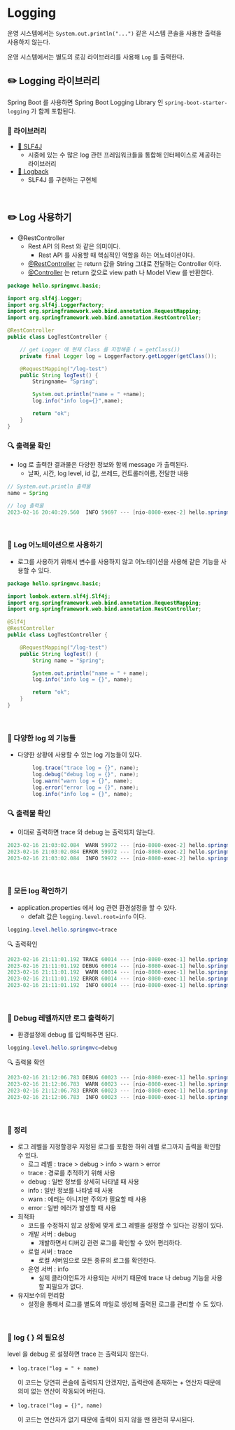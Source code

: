 # Logging

운영 시스템에서는 `System.out.println("...")` 같은 시스템 콘솔을 사용한 출력을 사용하지 않는다.

운영 시스템에서는 별도의 로깅 라이브러리를 사용해 `Log` 를 출력한다.

## ✏️ Logging 라이브러리

Spring Boot 를 사용하면 Spring Boot Logging Library 인 `spring-boot-starter-logging` 가 함께 포함된다.

### 📍 라이브러리

- [🔗 SLF4J](http://www.slf4j.org)
    - 시중에 있는 수 많은 log 관련 프레임워크들을 통합해 인터페이스로 제공하는 라이브러리
- [🔗 Logback](https://logback.qos.ch)
    - SLF4J 를 구현하는 구현체

<br>

## ✏️ Log 사용하기

- @RestController
    - Rest API 의 Rest 와 같은 의미이다.
        - Rest API 를 사용할 때 핵심적인 역할을 하는 어노테이션이다.
    - <U>@RestController</U> 는 return 값을 String 그대로 전달하는 Controller 이다.
    - <U>@Controller</U> 는 return 값으로 view path 나 Model View 를 반환한다.

```java
package hello.springmvc.basic;

import org.slf4j.Logger;
import org.slf4j.LoggerFactory;
import org.springframework.web.bind.annotation.RequestMapping;
import org.springframework.web.bind.annotation.RestController;

@RestController
public class LogTestController {

    // get Logger 에 현재 Class 를 지정해줌 ( = getClass())
    private final Logger log = LoggerFactory.getLogger(getClass());

    @RequestMapping("/log-test")
    public String logTest() {
        Stringname= "Spring";

        System.out.println("name = " +name);
        log.info("info log={}",name);

        return "ok";
    }
}
```

### 🔍 출력물 확인

- log 로 출력한 결과물은 다양한 정보와 함께 message 가 출력된다.
    - 날짜, 시간, log level, id 값, 쓰레드, 컨트롤러이름, 전달한 내용

```java
// System.out.println 출력물
name = Spring

// log 출력물
2023-02-16 20:40:29.560  INFO 59697 --- [nio-8080-exec-2] hello.springmvc.basic.LogTestController  : info log=Spring
```

<br>

### 📍 Log 어노테이션으로 사용하기

- 로그를 사용하기 위해서 변수를 사용하지 않고 어노테이션을 사용해 같은 기능을 사용할 수 있다.

```java
package hello.springmvc.basic;

import lombok.extern.slf4j.Slf4j;
import org.springframework.web.bind.annotation.RequestMapping;
import org.springframework.web.bind.annotation.RestController;

@Slf4j
@RestController
public class LogTestController {

    @RequestMapping("/log-test")
    public String logTest() {
        String name = "Spring";

        System.out.println("name = " + name);
        log.info("info log = {}", name);

        return "ok";
    }
}
```

<br>

### 📍 다양한 log 의 기능들

- 다양한 상황에 사용할 수 있는 log 기능들이 있다.

```java
        log.trace("trace log = {}", name);
        log.debug("debug log = {}", name);
        log.warn("warn log = {}", name);
        log.error("error log = {}", name);
        log.info("info log = {}", name);
```

### 🔍 출력물 확인

- 이대로 출력하면 trace 와 debug 는 출력되지 않는다.

```java
2023-02-16 21:03:02.084  WARN 59972 --- [nio-8080-exec-2] hello.springmvc.basic.LogTestController  : warn log = Spring
2023-02-16 21:03:02.084 ERROR 59972 --- [nio-8080-exec-2] hello.springmvc.basic.LogTestController  : error log = Spring
2023-02-16 21:03:02.084  INFO 59972 --- [nio-8080-exec-2] hello.springmvc.basic.LogTestController  : info log = Spring
```

<br>

### 📍 모든 log 확인하기

- application.properties 에서 log 관련 환경설정을 할 수 있다.
    - defalt 값은 `logging.level.root=info` 이다.

```java
logging.level.hello.springmvc=trace
```

🔍 출력확인

```java
2023-02-16 21:11:01.192 TRACE 60014 --- [nio-8080-exec-1] hello.springmvc.basic.LogTestController  : trace log = Spring
2023-02-16 21:11:01.192 DEBUG 60014 --- [nio-8080-exec-1] hello.springmvc.basic.LogTestController  : debug log = Spring
2023-02-16 21:11:01.192  WARN 60014 --- [nio-8080-exec-1] hello.springmvc.basic.LogTestController  : warn log = Spring
2023-02-16 21:11:01.192 ERROR 60014 --- [nio-8080-exec-1] hello.springmvc.basic.LogTestController  : error log = Spring
2023-02-16 21:11:01.192  INFO 60014 --- [nio-8080-exec-1] hello.springmvc.basic.LogTestController  : info log = Spring
```

<br>

### 📍 Debug 레벨까지만 로그 출력하기

- 환경설정에 debug 를 입력해주면 된다.

```java
logging.level.hello.springmvc=debug
```

🔍 출력물 확인

```java
2023-02-16 21:12:06.783 DEBUG 60023 --- [nio-8080-exec-1] hello.springmvc.basic.LogTestController  : debug log = Spring
2023-02-16 21:12:06.783  WARN 60023 --- [nio-8080-exec-1] hello.springmvc.basic.LogTestController  : warn log = Spring
2023-02-16 21:12:06.783 ERROR 60023 --- [nio-8080-exec-1] hello.springmvc.basic.LogTestController  : error log = Spring
2023-02-16 21:12:06.783  INFO 60023 --- [nio-8080-exec-1] hello.springmvc.basic.LogTestController  : info log = Spring
```

<br>

### 📍 정리

- 로그 레벨을 지정할경우 지정된 로그를 포함한 하위 레벨 로그까지 출력을 확인할 수 있다.
    - 로그 레벨 : trace > debug > info > warn > error
    - trace : 경로를 추적하기 위해 사용
    - debug : 일반 정보를 상세히 나타낼 때 사용
    - info : 일반 정보를 나타낼 때 사용
    - warn : 에러는 아니지만 주의가 필요할 때 사용
    - error : 일반 에러가 발생할 때 사용
- 최적화
    - 코드를 수정하지 않고 상황에 맞게 로그 레벨을 설정할 수 있다는 강점이 있다.
    - 개발 서버 : debug
        - 개발하면서 디버깅 관련 로그를 확인할 수 있어 편리하다.
    - 로컬 서버 : trace
        - 로컬 서버임으로 모든 종류의 로그를 확인한다.
    - 운영 서버 : info
        - 실제 클라이언트가 사용되는 서버기 때문에 trace 나 debug 기능을 사용할 피필요가 없다.
- 유지보수의 편리함
    - 설정을 통해서 로그를 별도의 파일로 생성해 출력된 로그를 관리할 수 도 있다.

<br>

### 📍 log { } 의 필요성

level 을 debug 로 설정하면 trace 는 출력되지 않는다.

- `log.trace("log = " + name)`
    
    이 코드는 당연히 콘솔에 출력되지 안겠지만,
    출력란에 존재하는 + 연산자 때문에 의미 없는 연산이 작동되어 버린다.
    
- `log.trace("log = {}", name)`
    
    이 코드는 연산자가 없기 때문에 출력이 되지 않을 땐 완전히 무시된다.